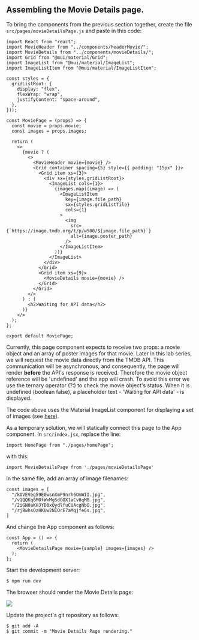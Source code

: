 ## Assembling the Movie Details page.

To bring the components from the previous section together, create the file `src/pages/movieDetailsPage.js` and paste in this code:
~~~
import React from "react";
import MovieHeader from "../components/headerMovie/";
import MovieDetails from "../components/movieDetails/";
import Grid from "@mui/material/Grid";
import ImageList from "@mui/material/ImageList";
import ImageListItem from "@mui/material/ImageListItem";

const styles = {
  gridListRoot: {
    display: "flex",
    flexWrap: "wrap",
    justifyContent: "space-around",
  },
}));

const MoviePage = (props) => {
  const movie = props.movie;
  const images = props.images;

  return (
    <>
      {movie ? (
        <>
          <MovieHeader movie={movie} />
          <Grid container spacing={5} style={{ padding: "15px" }}>
            <Grid item xs={3}>
              <div sx={styles.gridListRoot}>
                <ImageList cols={1}>
                  {images.map((image) => (
                    <ImageListItem
                      key={image.file_path}
                      sx={styles.gridListTile}
                      cols={1}
                    >
                      <img
                        src={`https://image.tmdb.org/t/p/w500/${image.file_path}`}
                        alt={image.poster_path}
                      />
                    </ImageListItem>
                  ))}
                </ImageList>
              </div>
            </Grid>
            <Grid item xs={9}>
              <MovieDetails movie={movie} />
            </Grid>
          </Grid>
        </>
      ) : (
        <h2>Waiting for API data</h2>
      )}
    </>
  );
};

export default MoviePage;
~~~
Currently, this page component expects to receive two props: a movie object and an array of poster images for that movie. Later in this lab series, we will request the movie data directly from the TMDB API. This communication will be asynchronous, and consequently, the page will render __before__ the API's response is received. Therefore the movie object reference will be 'undefined' and the app will crash. To avoid this error we use the ternary operator (?:) to check the movie object's status. When it is undefined (boolean false), a placeholder text - 'Waiting for API data' - is displayed. 

The code above uses the Material ImageList component for displaying a set of images (see [here](https://material-ui.com/components/grid-list/)).

As a temporary solution, we will statically connect this page to the App component. In `src/index.jsx`, replace the line:
~~~
import HomePage from "./pages/homePage";
~~~
with this:
~~~
import MovieDetailsPage from './pages/movieDetailsPage'
~~~
In the same file, add an array of image filenames:
~~~
const images = [
  "/kOVEVeg59E0wsnXmF9nrh6OmWII.jpg",
  "/v1QQKq8M0fWxMgSdGOX1aCv8qMB.jpg",
  "/2iGN0aKHJYD0xQydlfuCUAcgNbO.jpg",
  "/rjBwhsOzHKUw2NIOrE7aMqjfe6s.jpg",
]
~~~
And change the App component as follows:
~~~
const App = () => {
  return (
    <MovieDetailsPage movie={sample} images={images} />
  );
};
~~~
Start the development server:
~~~
$ npm run dev
~~~
The browser should render the Movie Details page:

![][moviepage]

Update the project's git repository as follows:
~~~ 
$ git add -A
$ git commit -m "Movie Details Page rendering."
~~~

[moviepage]: ./img/moviepage.png
